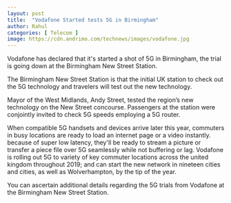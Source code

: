 ```yaml
---
layout: post
title:  "Vodafone Started tests 5G in Birmingham"
author: Rahul
categories: [ Telecom ]
image: https://cdn.andrimo.com/technews/images/vodafone.jpg
---
```

Vodafone has declared that it's started a shot of 5G in Birmingham, the trial is going down at the Birmingham New Street Station.

The Birmingham New Street Station is that the initial UK station to check out the 5G technology and travelers will test out the new technology.

Mayor of the West Midlands, Andy Street, tested the region’s new technology on the New Street concourse. Passengers at the station were conjointly invited to check 5G speeds employing a 5G router.

When compatible 5G handsets and devices arrive later this year, commuters in busy locations are ready to load an internet page or a video instantly. because of super low latency, they'll be ready to stream a picture or transfer a piece file over 5G seamlessly while not buffering or lag. Vodafone is rolling out 5G to variety of key commuter locations across the united kingdom throughout 2019; and can start the new network in nineteen cities and cities, as well as Wolverhampton, by the tip of the year.

You can ascertain additional details regarding the 5G trials from Vodafone at the Birmingham New Street Station.
